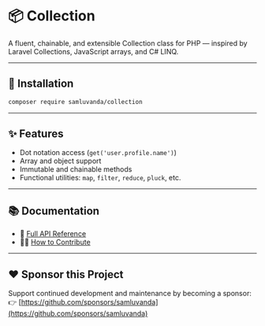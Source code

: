 # 📦 Collection

A fluent, chainable, and extensible Collection class for PHP — inspired by Laravel Collections, JavaScript arrays, and C# LINQ.

---

## 🚀 Installation

```bash
composer require samluvanda/collection
```

---

## ✨ Features

- Dot notation access (`get('user.profile.name')`)
- Array and object support
- Immutable and chainable methods
- Functional utilities: `map`, `filter`, `reduce`, `pluck`, etc.

---

## 📚 Documentation

- 📖 [Full API Reference](docs/METHODS.md)
- 🧑‍💻 [How to Contribute](CONTRIBUTING.md)

---

## ❤️ Sponsor this Project

Support continued development and maintenance by becoming a sponsor:  
👉 [https://github.com/sponsors/samluvanda](https://github.com/sponsors/samluvanda)